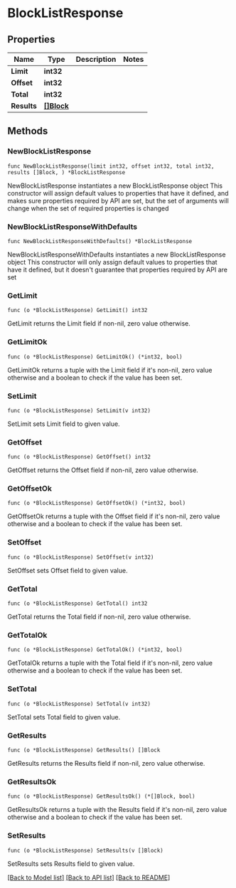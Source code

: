 # BlockListResponse

## Properties

Name | Type | Description | Notes
------------ | ------------- | ------------- | -------------
**Limit** | **int32** |  | 
**Offset** | **int32** |  | 
**Total** | **int32** |  | 
**Results** | [**[]Block**](Block.md) |  | 

## Methods

### NewBlockListResponse

`func NewBlockListResponse(limit int32, offset int32, total int32, results []Block, ) *BlockListResponse`

NewBlockListResponse instantiates a new BlockListResponse object
This constructor will assign default values to properties that have it defined,
and makes sure properties required by API are set, but the set of arguments
will change when the set of required properties is changed

### NewBlockListResponseWithDefaults

`func NewBlockListResponseWithDefaults() *BlockListResponse`

NewBlockListResponseWithDefaults instantiates a new BlockListResponse object
This constructor will only assign default values to properties that have it defined,
but it doesn't guarantee that properties required by API are set

### GetLimit

`func (o *BlockListResponse) GetLimit() int32`

GetLimit returns the Limit field if non-nil, zero value otherwise.

### GetLimitOk

`func (o *BlockListResponse) GetLimitOk() (*int32, bool)`

GetLimitOk returns a tuple with the Limit field if it's non-nil, zero value otherwise
and a boolean to check if the value has been set.

### SetLimit

`func (o *BlockListResponse) SetLimit(v int32)`

SetLimit sets Limit field to given value.


### GetOffset

`func (o *BlockListResponse) GetOffset() int32`

GetOffset returns the Offset field if non-nil, zero value otherwise.

### GetOffsetOk

`func (o *BlockListResponse) GetOffsetOk() (*int32, bool)`

GetOffsetOk returns a tuple with the Offset field if it's non-nil, zero value otherwise
and a boolean to check if the value has been set.

### SetOffset

`func (o *BlockListResponse) SetOffset(v int32)`

SetOffset sets Offset field to given value.


### GetTotal

`func (o *BlockListResponse) GetTotal() int32`

GetTotal returns the Total field if non-nil, zero value otherwise.

### GetTotalOk

`func (o *BlockListResponse) GetTotalOk() (*int32, bool)`

GetTotalOk returns a tuple with the Total field if it's non-nil, zero value otherwise
and a boolean to check if the value has been set.

### SetTotal

`func (o *BlockListResponse) SetTotal(v int32)`

SetTotal sets Total field to given value.


### GetResults

`func (o *BlockListResponse) GetResults() []Block`

GetResults returns the Results field if non-nil, zero value otherwise.

### GetResultsOk

`func (o *BlockListResponse) GetResultsOk() (*[]Block, bool)`

GetResultsOk returns a tuple with the Results field if it's non-nil, zero value otherwise
and a boolean to check if the value has been set.

### SetResults

`func (o *BlockListResponse) SetResults(v []Block)`

SetResults sets Results field to given value.



[[Back to Model list]](../README.md#documentation-for-models) [[Back to API list]](../README.md#documentation-for-api-endpoints) [[Back to README]](../README.md)


